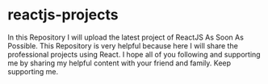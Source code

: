 # reactjs-projects
In this Repository I will upload the latest project of ReactJS As Soon As Possible. This Repository is very helpful because here I will share the professional projects using React. I hope all of you following and supporting me by sharing my helpful content with your friend and family. Keep supporting me.
